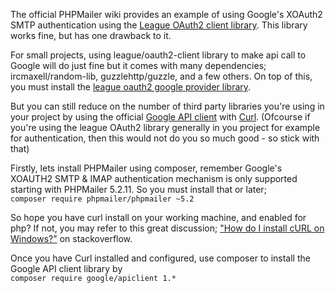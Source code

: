 The official PHPMailer wiki provides an example of using Google's XOAuth2 SMTP authentication using the [League OAuth2 client library](https://github.com/thephpleague/oauth2-client). This library works fine, but has one drawback to it.

For small projects, using league/oauth2-client library to make api call to Google will do just fine but it comes with many dependencies; ircmaxell/random-lib, guzzlehttp/guzzle, and a few others. On top of this, you must install the [league oauth2 google provider library](https://github.com/thephpleague/oauth2-google).

But you can still reduce on the number of third party libraries you're using in your project by using the official [Google API client](https://github.com/google/google-api-php-client) with [Curl](http://curl.haxx.se/). (Ofcourse if you're using the league OAuth2 library generally in you project for example for authentication, then this would not do you so much good - so stick with that)

Firstly, lets install PHPMailer using composer, remember Google's XOAUTH2 SMTP & IMAP authentication mechanism is only supported starting with PHPMailer 5.2.11. So you must install that or later;<br/>
`composer require phpmailer/phpmailer ~5.2`

So hope you have curl install on your working machine, and enabled for php? If not, you may refer to this great discussion; ["How do I install cURL on Windows?"](http://stackoverflow.com/questions/1347146/how-to-enable-curl-in-php-xampp) on stackoverflow.

Once you have Curl installed and configured, use composer to install the Google API client library by <br/>
`composer require google/apiclient 1.*`

